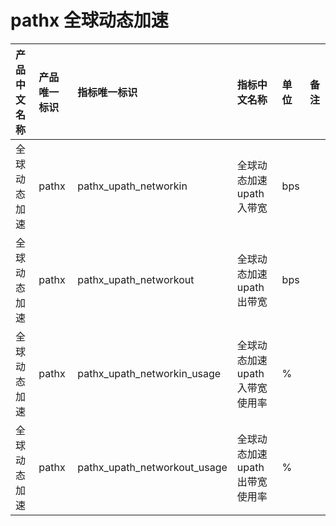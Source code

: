 # pathx 全球动态加速

|产品中文名称|产品唯一标识|指标唯一标识|指标中文名称|单位|备注|
|:----|:----|:----|:----|:----|:----|
|全球动态加速|pathx|pathx_upath_networkin|全球动态加速upath入带宽|bps| |
|全球动态加速|pathx|pathx_upath_networkout|全球动态加速upath出带宽|bps| |
|全球动态加速|pathx|pathx_upath_networkin_usage|全球动态加速upath入带宽使用率|%| |
|全球动态加速|pathx|pathx_upath_networkout_usage|全球动态加速upath出带宽使用率|%| |
